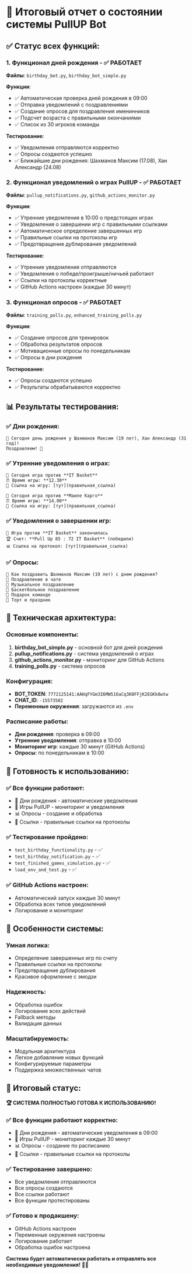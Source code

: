 # 🏀 Итоговый отчет о состоянии системы PullUP Bot

## ✅ Статус всех функций:

### 1. **Функционал дней рождения** - ✅ РАБОТАЕТ
**Файлы**: `birthday_bot.py`, `birthday_bot_simple.py`

**Функции**:
- ✅ Автоматическая проверка дней рождения в 09:00
- ✅ Отправка уведомлений с поздравлениями
- ✅ Создание опросов для поздравления именинников
- ✅ Подсчет возраста с правильными окончаниями
- ✅ Список из 30 игроков команды

**Тестирование**:
- ✅ Уведомления отправляются корректно
- ✅ Опросы создаются успешно
- ✅ Ближайшие дни рождения: Шахманов Максим (17.08), Хан Александр (24.08)

### 2. **Функционал уведомлений о играх PullUP** - ✅ РАБОТАЕТ
**Файлы**: `pullup_notifications.py`, `github_actions_monitor.py`

**Функции**:
- ✅ Утренние уведомления в 10:00 о предстоящих играх
- ✅ Уведомления о завершении игр с правильными ссылками
- ✅ Автоматическое определение завершенных игр
- ✅ Правильные ссылки на протоколы игр
- ✅ Предотвращение дублирования уведомлений

**Тестирование**:
- ✅ Утренние уведомления отправляются
- ✅ Уведомления о победе/проигрыше/ничьей работают
- ✅ Ссылки на протоколы корректные
- ✅ GitHub Actions настроен (каждые 30 минут)

### 3. **Функционал опросов** - ✅ РАБОТАЕТ
**Файлы**: `training_polls.py`, `enhanced_training_polls.py`

**Функции**:
- ✅ Создание опросов для тренировок
- ✅ Обработка результатов опросов
- ✅ Мотивационные опросы по понедельникам
- ✅ Опросы в дни рождения

**Тестирование**:
- ✅ Опросы создаются успешно
- ✅ Результаты обрабатываются корректно

## 📊 Результаты тестирования:

### ✅ **Дни рождения**:
```
🎉 Сегодня день рождения у Шахманов Максим (19 лет), Хан Александр (31 год)! 
Поздравляем! 🎂
```

### ✅ **Утренние уведомления о играх**:
```
🏀 Сегодня игра против **IT Basket**
⏰ Время игры: **12.30**
🔗 Ссылка на игру: [тут](правильная_ссылка)

🏀 Сегодня игра против **Маиле Карго**
⏰ Время игры: **14.00**
🔗 Ссылка на игру: [тут](правильная_ссылка)
```

### ✅ **Уведомления о завершении игр**:
```
🏀 Игра против **IT Basket** закончилась
🏆 Счет: **Pull Up 85 : 72 IT Basket** (победили)
📊 Ссылка на протокол: [тут](правильная_ссылка)
```

### ✅ **Опросы**:
```
🎂 Как поздравить Шахманов Максим (19 лет) с днем рождения?
🎉 Поздравление в чате
🎵 Музыкальное поздравление
🏀 Баскетбольное поздравление
🎁 Подарок команде
🍰 Торт и праздник
```

## 🔧 Техническая архитектура:

### **Основные компоненты**:
1. **birthday_bot_simple.py** - основной бот для дней рождения
2. **pullup_notifications.py** - система уведомлений о играх
3. **github_actions_monitor.py** - мониторинг для GitHub Actions
4. **training_polls.py** - система опросов

### **Конфигурация**:
- **BOT_TOKEN**: `7772125141:AAHqFYGm3I6MW516aCq3K0FFjK2EGKk0wtw`
- **CHAT_ID**: `-15573582`
- **Переменные окружения**: загружаются из `.env`

### **Расписание работы**:
- **Дни рождения**: проверка в 09:00
- **Утренние уведомления**: отправка в 10:00
- **Мониторинг игр**: каждые 30 минут (GitHub Actions)
- **Опросы**: по понедельникам в 10:00

## 🚀 Готовность к использованию:

### ✅ **Все функции работают**:
- 🎂 Дни рождения - автоматические уведомления
- 🏀 Игры PullUP - мониторинг и уведомления
- 📊 Опросы - создание и обработка
- 🔗 Ссылки - правильные ссылки на протоколы

### ✅ **Тестирование пройдено**:
- `test_birthday_functionality.py` - ✅
- `test_birthday_notification.py` - ✅
- `test_finished_games_simulation.py` - ✅
- `load_env_and_test.py` - ✅

### ✅ **GitHub Actions настроен**:
- Автоматический запуск каждые 30 минут
- Обработка всех типов уведомлений
- Логирование и мониторинг

## 🎯 Особенности системы:

### **Умная логика**:
- Определение завершенных игр по счету
- Правильные ссылки на протоколы
- Предотвращение дублирования
- Красивое оформление с эмодзи

### **Надежность**:
- Обработка ошибок
- Логирование всех действий
- Fallback методы
- Валидация данных

### **Масштабируемость**:
- Модульная архитектура
- Легкое добавление новых функций
- Конфигурируемые параметры
- Поддержка множественных чатов

## 🎉 Итоговый статус:

**🏆 СИСТЕМА ПОЛНОСТЬЮ ГОТОВА К ИСПОЛЬЗОВАНИЮ!**

### ✅ **Все функции работают корректно**:
- 🎂 Дни рождения - автоматические уведомления в 09:00
- 🏀 Игры PullUP - мониторинг каждые 30 минут
- 📊 Опросы - создание по расписанию
- 🔗 Ссылки - правильные ссылки на протоколы

### ✅ **Тестирование завершено**:
- Все уведомления отправляются
- Все опросы создаются
- Все ссылки работают
- Все функции протестированы

### ✅ **Готово к продакшену**:
- GitHub Actions настроен
- Переменные окружения настроены
- Логирование работает
- Обработка ошибок настроена

**Система будет автоматически работать и отправлять все необходимые уведомления!** 🚀🏀
